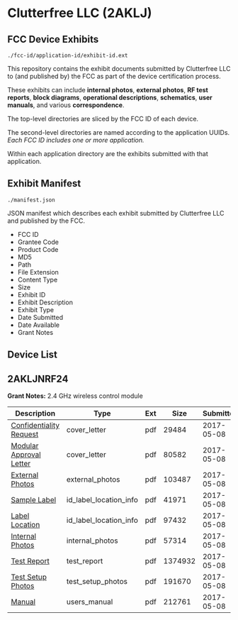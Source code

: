 # Clutterfree LLC (2AKLJ)
## FCC Device Exhibits

```
./fcc-id/application-id/exhibit-id.ext
```

This repository contains the exhibit documents submitted by Clutterfree LLC to (and published by) the FCC as part of the device certification process.

These exhibits can include **internal photos**, **external photos**, **RF test reports**, **block diagrams**, **operational descriptions**, **schematics**, **user manuals**, and various **correspondence**.

The top-level directories are sliced by the FCC ID of each device.

The second-level directories are named according to the application UUIDs. *Each FCC ID includes one or more application.*

Within each application directory are the exhibits submitted with that application. 

## Exhibit Manifest

```
./manifest.json
```

JSON manifest which describes each exhibit submitted by Clutterfree LLC and published by the FCC.

- FCC ID
- Grantee Code
- Product Code
- MD5
- Path
- File Extension
- Content Type
- Size
- Exhibit ID
- Exhibit Description
- Exhibit Type
- Date Submitted
- Date Available
- Grant Notes

## Device List
## 2AKLJNRF24
**Grant Notes:** 2.4 GHz wireless control module

| Description | Type | Ext | Size | Submitted | Available |
| ----------- | ---- | --- | ---- | --------- | --------- |
| [Confidentiality Request](2AKLJNRF24/b8697cc3fe1205cba0a1fc660546f805/3382571.pdf) | cover_letter | pdf | 29484 | 2017-05-08 | 2017-05-08 |
| [Modular Approval Letter](2AKLJNRF24/b8697cc3fe1205cba0a1fc660546f805/3382575.pdf) | cover_letter | pdf | 80582 | 2017-05-08 | 2017-05-08 |
| [External Photos](2AKLJNRF24/b8697cc3fe1205cba0a1fc660546f805/3382576.pdf) | external_photos | pdf | 103487 | 2017-05-08 | 2017-05-08 |
| [Sample Label](2AKLJNRF24/b8697cc3fe1205cba0a1fc660546f805/3382572.pdf) | id_label_location_info | pdf | 41971 | 2017-05-08 | 2017-05-08 |
| [Label Location](2AKLJNRF24/b8697cc3fe1205cba0a1fc660546f805/3382573.pdf) | id_label_location_info | pdf | 97432 | 2017-05-08 | 2017-05-08 |
| [Internal Photos](2AKLJNRF24/b8697cc3fe1205cba0a1fc660546f805/3382577.pdf) | internal_photos | pdf | 57314 | 2017-05-08 | 2017-05-08 |
| [Test Report](2AKLJNRF24/b8697cc3fe1205cba0a1fc660546f805/3382574.pdf) | test_report | pdf | 1374932 | 2017-05-08 | 2017-05-08 |
| [Test Setup Photos](2AKLJNRF24/b8697cc3fe1205cba0a1fc660546f805/3382579.pdf) | test_setup_photos | pdf | 191670 | 2017-05-08 | 2017-05-08 |
| [Manual](2AKLJNRF24/b8697cc3fe1205cba0a1fc660546f805/3382578.pdf) | users_manual | pdf | 212761 | 2017-05-08 | 2017-05-08 |
